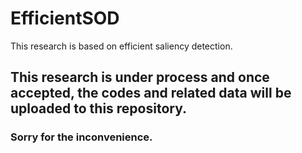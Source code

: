 # EfficientSOD
This research is based on efficient saliency detection.

## This research is under process and once accepted, the codes and related data will be uploaded to this repository.
### Sorry for the inconvenience.
